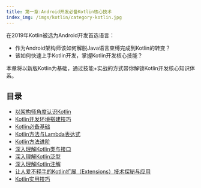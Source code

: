 ```yaml
---
title: 第一章:Android开发必备Kotlin核心技术
index_img: /imgs/kotlin/category-kotlin.jpg
---
```


在2019年Kotlin被选为Android开发首选语言：
- 作为Android架构师该如何解脱Java语言束缚完成到Kotlin的转变？
- 该如何快速上手Kotlin开发，掌握Kotlin开发核心技能？

本章将以新版Kotlin为基础，通过技能+实战的方式带你解锁Kotlin开发核心知识体系。
<!--more-->
<script type="text/javascript">
    // 禁止右键菜单
    // true是允许，false是禁止
    document.oncontextmenu = function(){ return false; };
    // 禁止文字选择
    document.onselectstart = function(){ return false; };
    // 禁止复制
    document.oncopy = function(){ return false; };
    // 禁止剪切
    document.oncut = function(){ return false; };
    // 禁止粘贴
    document.onpaste = function(){ return false; };
    // 禁止键盘事件
    document.onkeydown = function(){ return false; };
</script>
  
## 目录
* [以架构师角度认识Kotlin](../kotlin/study-kotlin-1/)
* [Kotlin开发环境搭建技巧](../kotlin/study-kotlin-2/)
* [Kotlin必备基础](../kotlin/study-kotlin-3/)
* [Kotlin方法与Lambda表达式](../kotlin/study-kotlin-4/)
* [Kotlin方法进阶](../kotlin/study-kotlin-5/)
* [深入理解Kotlin类与接口](../kotlin/study-kotlin-5/)
* [深入理解Kotlin泛型](../kotlin/study-kotlin-6/)
* [深入理解Kotlin注解](../kotlin/study-kotlin-7/)
* [让人爱不释手的Kotlin扩展（Extensions）技术探秘与应用](../kotlin/study-kotlin-8/)
* [Kotlin实用技巧](../kotlin/study-kotlin-9/)
